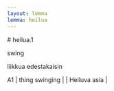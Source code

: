 ```yaml
---
layout: lemma
lemma: heilua
---
```


<div class="sense">
# <span class="sensename">heilua.1</span>

<span class="description">swing</span>

<span class="description">liikkua edestakaisin</span>

A1 | thing swinging |   | Heiluva asia |  

</div>

